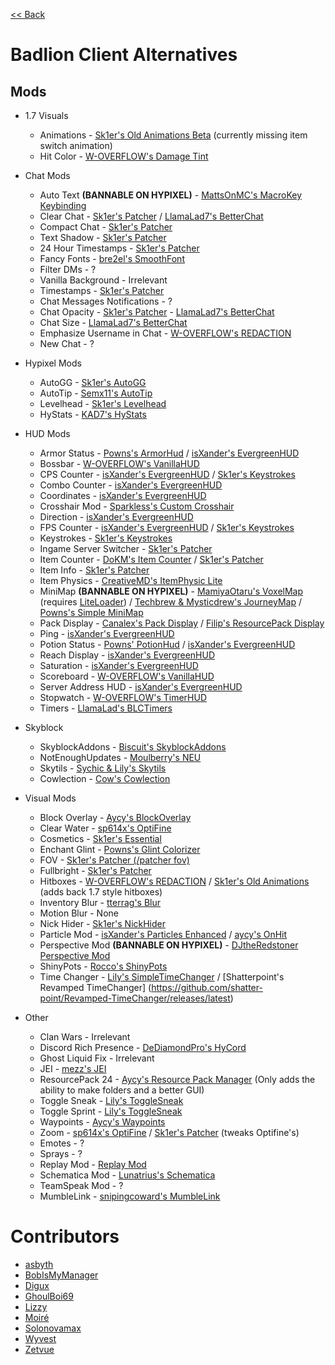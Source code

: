 [<< Back](README.md)

# Badlion Client Alternatives

## Mods

- 1.7 Visuals

  - Animations - [Sk1er's Old Animations Beta](https://sk1er.club/beta) (currently missing item switch animation)
  - Hit Color  - [W-OVERFLOW's Damage Tint](https://github.com/W-OVERFLOW/DamageTint/releases/latest)

- Chat Mods
  
  - Auto Text **(BANNABLE ON HYPIXEL)** - [MattsOnMC's MacroKey Keybinding](https://www.curseforge.com/minecraft/mc-mods/macrokey-keybinding/files/all?filter-game-version=2020709689%3A5806)
  - Clear Chat - [Sk1er's Patcher](https://sk1er.club/mods/patcher) / [LlamaLad7's BetterChat](https://www.curseforge.com/minecraft/mc-mods/better-chat/files) 
  - Compact Chat - [Sk1er's Patcher](https://sk1er.club/mods/patcher)
  - Text Shadow - [Sk1er's Patcher](https://sk1er.club/mods/patcher)
  - 24 Hour Timestamps - [Sk1er's Patcher](https://sk1er.club/mods/patcher)
  - Fancy Fonts - [bre2el's SmoothFont](https://www.curseforge.com/minecraft/mc-mods/smooth-font/files/all?filter-game-version=2020709689%3A5806)
  - Filter DMs - ?
  - Vanilla Background - Irrelevant
  - Timestamps - [Sk1er's Patcher](https://sk1er.club/mods/patcher)
  - Chat Messages Notifications - ?
  - Chat Opacity - [Sk1er's Patcher](https://sk1er.club/mods/patcher) - [LlamaLad7's BetterChat](https://www.curseforge.com/minecraft/mc-mods/better-chat/files)
  - Chat Size - [LlamaLad7's BetterChat](https://www.curseforge.com/minecraft/mc-mods/better-chat/files/2918388/files/all?filter-game-version=2020709689%3A5806)
  - Emphasize Username in Chat - [W-OVERFLOW's REDACTION](https://github.com/W-OVERFLOW/REDACTION/releases/latest)
  - New Chat - ?

- Hypixel Mods

  - AutoGG - [Sk1er's AutoGG](https://sk1er.club/mods/autogg)  
  - AutoTip - [Semx11's AutoTip](https://autotip.pro)
  - Levelhead - [Sk1er's Levelhead](https://sk1er.club/mods/level_head)
  -	HyStats - [KAD7's HyStats](https://download2270.mediafire.com/0r5h180odzzg/yx8m6ztaduf5bx8/HyStats-v4.0_%281.8.9%29.jar)

- HUD Mods

  - Armor Status - [Powns's ArmorHud](https://download.powns.dev/armorhud189) / [isXander's EvergreenHUD](https://modrinth.com/mod/evergreenhud/versions)
  - Bossbar - [W-OVERFLOW's VanillaHUD](https://github.com/W-OVERFLOW/VanillaHUD/releases/latest) 
  - CPS Counter - [isXander's EvergreenHUD](https://modrinth.com/mod/evergreenhud/versions) / [Sk1er's Keystrokes](https://sk1er.club/mods/keystrokesmod)
  - Combo Counter - [isXander's EvergreenHUD](https://modrinth.com/mod/evergreenhud/versions)
  - Coordinates - [isXander's EvergreenHUD](https://modrinth.com/mod/evergreenhud/versions)
  - Crosshair Mod - [Sparkless's Custom Crosshair](https://www.curseforge.com/minecraft/mc-mods/custom-crosshair-mod/files/all?filter-game-version=2020709689%3A5806)
  - Direction - [isXander's EvergreenHUD](https://modrinth.com/mod/evergreenhud/versions)
  - FPS Counter - [isXander's EvergreenHUD](https://modrinth.com/mod/evergreenhud/versions) / [Sk1er's Keystrokes](https://sk1er.club/mods/keystrokesmod)
  - Keystrokes - [Sk1er's Keystrokes](https://sk1er.club/mods/keystrokesmod)
  - Ingame Server Switcher - [Sk1er's Patcher](https://sk1er.club/mods/patcher)
  - Item Counter - [DoKM's Item Counter](https://hypixel.net/threads/1-8-9-item-counter-mod.3683685/) / [Sk1er's Patcher](https://sk1er.club/mods/patcher)
  - Item Info - [Sk1er's Patcher](https://sk1er.club/mods/patcher)
  - Item Physics - [CreativeMD's ItemPhysic Lite](https://www.curseforge.com/minecraft/mc-mods/itemphysic-lite/files/all?filter-game-version=2020709689%3A5806)
  - MiniMap **(BANNABLE ON HYPIXEL)** - [MamiyaOtaru's VoxelMap](https://www.curseforge.com/minecraft/mc-mods/voxelmap/files/all?filter-game-version=2020709689%3A5806) (requires [LiteLoader](http://www.liteloader.com/download#snapshot_1890)) / [Techbrew & Mysticdrew's JourneyMap](https://www.curseforge.com/minecraft/mc-mods/journeymap/files/all?filter-game-version=2020709689%3A5806) / [Powns's Simple MiniMap](https://github.com/pownsgg/MiniMap/latest)
  - Pack Display - [Canalex's Pack Display](https://www.youtube.com/watch?v=LeDNOdOdGyk) / [Filip's ResourcePack Display](https://github.com/1fxe/Resource-Pack-Display/releases/latest)
  - Ping - [isXander's EvergreenHUD](https://modrinth.com/mod/evergreenhud/versions)
  - Potion Status - [Powns' PotionHud](https://download.powns.dev/potionhud189) / [isXander's EvergreenHUD](https://modrinth.com/mod/evergreenhud/versions)
  - Reach Display - [isXander's EvergreenHUD](https://modrinth.com/mod/evergreenhud/versions)
  - Saturation - [isXander's EvergreenHUD](https://modrinth.com/mod/evergreenhud/versions) 
  - Scoreboard - [W-OVERFLOW's VanillaHUD](https://github.com/W-OVERFLOW/VanillaHUD/releases/latest)
  - Server Address HUD - [isXander's EvergreenHUD](https://modrinth.com/mod/evergreenhud/versions)
  - Stopwatch - [W-OVERFLOW's TimerHUD](https://github.com/W-OVERFLOW/TimerHUD/releases/latest)
  - Timers - [LlamaLad's BLCTimers](https://github.com/LlamaLad7/blctimers/releases/latest)

- Skyblock

  - SkyblockAddons - [Biscuit's SkyblockAddons](https://github.com/BiscuitDevelopment/SkyblockAddons/releases/latest)
  - NotEnoughUpdates - [Moulberry's NEU](https://github.com/Moulberry/NotEnoughUpdates/releases/latest)
  - Skytils - [Sychic & Lily's Skytils](https://github.com/Skytils/SkytilsMod/releases/latest)
  - Cowlection - [Cow's Cowlection](https://github.com/cow-mc/Cowlection/releases/latest)

- Visual Mods

  - Block Overlay - [Aycy's BlockOverlay](https://hypixel.net/threads/forge-1-8-9-block-overlay-v4-0-3.1417995/)
  - Clear Water - [sp614x's OptiFine](https://optifine.net/adloadx?f=preview_OptiFine_1.8.9_HD_U_M6_pre2.jar)
  - Cosmetics - [Sk1er's Essential](https://essential.gg)
  - Enchant Glint - [Powns's Glint Colorizer](https://download.powns.dev/glintcolorizer189)
  - FOV - [Sk1er's Patcher (/patcher fov)](https://sk1er.club/mods/patcher)
  - Fullbright - [Sk1er's Patcher](https://sk1er.club/mods/patcher)
  - Hitboxes - [W-OVERFLOW's REDACTION](https://github.com/W-OVERFLOW/REDACTION/releases/latest) / [Sk1er's Old Animations](https://sk1er.club/beta) (adds back 1.7 style hitboxes) 
  - Inventory Blur - [tterrag's Blur](https://www.curseforge.com/minecraft/mc-mods/blur/files/all?filter-game-version=2020709689%3A5806)
  - Motion Blur - None
  - Nick Hider - [Sk1er's NickHider](https://www.sk1er.club/mods/nick_hider)
  - Particle Mod - [isXander's Particles Enhanced](https://short.isxander.dev/yGgnHO) / [aycy's OnHit](https://www.mediafire.com/file/nm8dqke0zejssd6/On_Hit_Particles_2.2.jar/file)
  - Perspective Mod **(BANNABLE ON HYPIXEL)** - [DJtheRedstoner Perspective Mod](https://inv.wtf/djperspective)
  - ShinyPots - [Rocco's ShinyPots](https://github.com/RoccoDev/ShinyPots-1.8/releases/latest)
  - Time Changer - [Lily's SimpleTimeChanger](https://github.com/My-Name-Is-Jeff/SimpleTimeChanger/releases/latest) / [Shatterpoint's Revamped TimeChanger]  (https://github.com/shatter-point/Revamped-TimeChanger/releases/latest)

- Other
  - Clan Wars - Irrelevant
  - Discord Rich Presence - [DeDiamondPro's HyCord](https://github.com/DeDiamondPro/HyCord/releases/latest)
  - Ghost Liquid Fix - Irrelevant
  - JEI - [mezz's JEI](https://www.curseforge.com/minecraft/mc-mods/jei/files/all?filter-game-version=2020709689%3A5806)
  - ResourcePack 24 - [Aycy's Resource Pack Manager](https://www.youtube.com/watch?v=OQZFWrrEcYM) (Only adds the ability to make folders and a better GUI)
  - Toggle Sneak - [Lily's ToggleSneak](https://github.com/My-Name-Is-Jeff/SimpleToggleSprint/releases/latest)
  - Toggle Sprint - [Lily's ToggleSneak](https://github.com/My-Name-Is-Jeff/SimpleToggleSprint/releases/latest)
  - Waypoints - [Aycy's Waypoints](https://www.youtube.com/watch?v=5jq5tXqwDTM)
  - Zoom - [sp614x's OptiFine](https://optifine.net/adloadx?f=preview_OptiFine_1.8.9_HD_U_M6_pre2.jar) / [Sk1er's Patcher](https://sk1er.club/mods/patcher) (tweaks   Optifine's)
  - Emotes - ?
  - Sprays - ?
  - Replay Mod - [Replay Mod](https://www.replaymod.com/download/)
  - Schematica Mod - [Lunatrius's Schematica](https://www.curseforge.com/minecraft/mc-mods/schematica/files/2279147/files/all?filter-game-version=2020709689%3A5806)
  - TeamSpeak Mod - ?
  - MumbleLink - [snipingcoward's MumbleLink](https://www.curseforge.com/minecraft/mc-mods/mumblelink/files/2327154/files/all?filter-game-version=2020709689%3A5806)

# Contributors

- [asbyth](https://github.com/asbyth)
- [BobIsMyManager](https://github.com/BobIsMyManager)
- [Digux](https://github.com/Diguhxe)
- [GhoulBoi69](https://github.com/GhoulBoii)
- [Lizzy](https://github.com/LizzyMaybeDev)
- [Moiré](https://github.com/moire9)
- [Solonovamax](https://github.com/solonovamax)
- [Wyvest](https://github.com/Wyvest)
- [Zetvue](https://zetvue.carrd.co)
